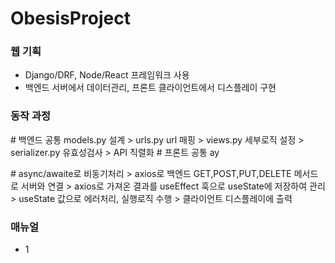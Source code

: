 # ObesisProject

<div>
  <h3>웹 기획</h3>
  
  <div>
    <ul>
      <li>Django/DRF, Node/React 프레임워크 사용</li>
      <li>백엔드 서버에서 데이터관리, 프론트 클라이언트에서 디스플레이 구현</li>
    </ul>
  </div>
  
</div>


<div>
  <h3>동작 과정</h3>
  <p>
     # 백엔드 공통 
       models.py 설계 > urls.py url 매핑 > views.py 세부로직 설정 > serializer.py 유효성검사 > API 직렬화
     # 프론트 공통
       ay
  </p>
  <div>
     # async/awaite로 비동기처리 > axios로 백엔드 GET,POST,PUT,DELETE 메서드로 서버와 연결 > axios로 가져온 결과를 useEffect 훅으로
       useState에 저장하여 관리 > useState 값으로 에러처리, 실행로직 수행 > 클라이언트 디스플레이에 츨력
  
</div>

<div>
  <h3>매뉴얼</h3>
  
  <div>
    <ul>
      <li>1</li>
    </ul>
  </div>
  
</div> 

